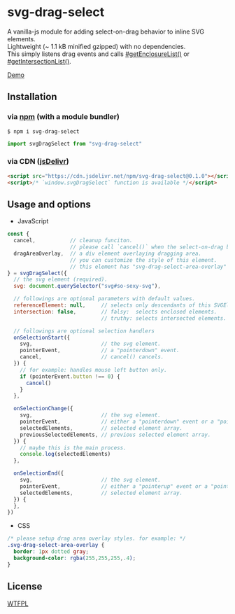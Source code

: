 # svg-drag-select

A vanilla-js module for adding select-on-drag behavior to inline SVG elements.  
Lightweight (~ 1.1 kB minified gzipped) with no dependencies.  
This simply listens drag events and calls [#getEnclosureList()](https://www.w3.org/TR/SVG11/struct.html#__svg__SVGSVGElement__getEnclosureList) or [#getIntersectionList()](https://www.w3.org/TR/SVG11/struct.html#__svg__SVGSVGElement__getIntersectionList).


[Demo](https://luncheon.github.io/svg-drag-select/)


## Installation

### via [npm](https://www.npmjs.com/package/svg-drag-select) (with a module bundler)

```
$ npm i svg-drag-select
```

```js
import svgDragSelect from "svg-drag-select"
```

### via CDN ([jsDelivr](https://www.jsdelivr.com/package/npm/svg-drag-select))

```html
<script src="https://cdn.jsdelivr.net/npm/svg-drag-select@0.1.0"></script>
<script>/* `window.svgDragSelect` function is available */</script>
```


## Usage and options

* JavaScript

```js
const {
  cancel,           // cleanup funciton.
                    // please call `cancel()` when the select-on-drag behavior is no longer needed.
  dragAreaOverlay,  // a div element overlaying dragging area.
                    // you can customize the style of this element.
                    // this element has "svg-drag-select-area-overlay" class by default.
} = svgDragSelect({
  // the svg element (required).
  svg: document.querySelector("svg#so-sexy-svg"),

  // followings are optional parameters with default values.
  referenceElement: null,     // selects only descendants of this SVGElement if specified.
  intersection: false,        // falsy:  selects enclosed elements.
                              // truthy: selects intersected elements.

  // followings are optional selection handlers
  onSelectionStart({
    svg,                      // the svg element.
    pointerEvent,             // a "pointerdown" event.
    cancel,                   // cancel() cancels.
  }) {
    // for example: handles mouse left button only.
    if (pointerEvent.button !== 0) {
      cancel()
    }
  },

  onSelectionChange({
    svg,                      // the svg element.
    pointerEvent,             // either a "pointerdown" event or a "pointermove" event.
    selectedElements,         // selected element array.
    previousSelectedElements, // previous selected element array.
  }) {
    // maybe this is the main process.
    console.log(selectedElements)
  },

  onSelectionEnd({
    svg,                      // the svg element.
    pointerEvent,             // either a "pointerup" event or a "pointercancel" event.
    selectedElements,         // selected element array.
  }) {
  },
})
```

* CSS

```css
/* please setup drag area overlay styles. for example: */
.svg-drag-select-area-overlay {
  border: 1px dotted gray;
  background-color: rgba(255,255,255,.4);
}
```


## License

[WTFPL](http://www.wtfpl.net)

